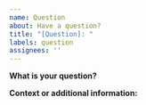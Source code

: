 ```yaml
---
name: Question
about: Have a question?
title: "[Question]: "
labels: question
assignees: ''
---
```


**What is your question?**

**Context or additional information:**
